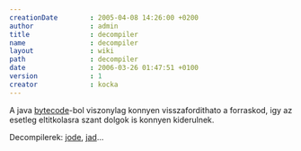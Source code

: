 ```yaml
---
creationDate        : 2005-04-08 14:26:00 +0200 
author              : admin 
title               : decompiler 
name                : decompiler 
layout              : wiki 
path                : decompiler 
date                : 2006-03-26 01:47:51 +0100 
version             : 1 
creator             : kocka 
---
```

A java [bytecode](bytecode.html)-bol viszonylag konnyen visszafordithato a forraskod, igy az esetleg eltitkolasra szant dolgok is konnyen kiderulnek.

Decompilerek: [jode](jode.html), [jad](jad.html)... 
